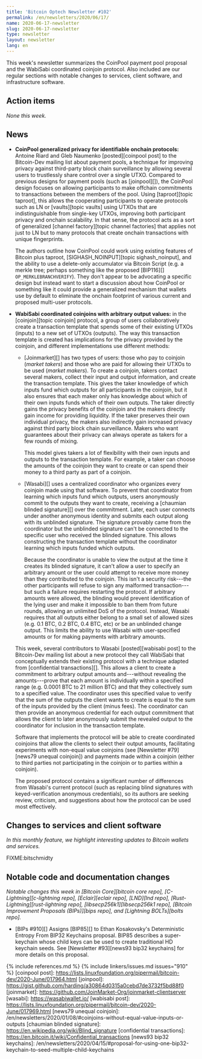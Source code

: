 ```yaml
---
title: 'Bitcoin Optech Newsletter #102'
permalink: /en/newsletters/2020/06/17/
name: 2020-06-17-newsletter
slug: 2020-06-17-newsletter
type: newsletter
layout: newsletter
lang: en
---
```

This week's newsletter summarizes the CoinPool payment pool proposal and
the WabiSabi coordinated coinjoin protocol.  Also included are our
regular sections with notable changes to services, client software, and
infrastructure software.

## Action items

*None this week.*

## News

- **CoinPool generalized privacy for identifiable onchain protocols:**
  Antoine Riard and Gleb Naumenko [posted][coinpool post] to the
  Bitcoin-Dev mailing list about payment pools, a technique for
  improving privacy against third-party block chain surveillance by
  allowing several users to trustlessly share control over a single
  UTXO.  Compared to previous designs for payment pools (such as
  [joinpool][]), the CoinPool design focuses on allowing participants to
  make offchain commitments to transactions between the members of the
  pool.  Using [taproot][topic taproot], this allows the cooperating
  participants to operate protocols such as LN or [vaults][topic vaults]
  using UTXOs that are indistinguishable from single-key UTXOs,
  improving both participant privacy and onchain scalability.  In that
  sense, the protocol acts as a sort of generalized [channel
  factory][topic channel factories] that applies not just to LN but to
  many protocols that create onchain transactions with unique
  fingerprints.

    The authors outline how CoinPool could work using existing features
    of Bitcoin plus taproot, [SIGHASH_NOINPUT][topic sighash_noinput], and the ability to use
    a delete-only accumulator via Bitcoin Script (e.g. a merkle tree;
    perhaps something like the proposed [BIP116][]
    `OP_MERKLEBRANCHVERIFY`).  They don't appear to be advocating a
    specific design but instead want to start a discussion about how
    CoinPool or something like it could provide a generalized mechanism
    that wallets use by default to eliminate the onchain footprint of
    various current and proposed multi-user protocols.

- **WabiSabi coordinated coinjoins with arbitrary output values:** in
  the [coinjoin][topic coinjoin] protocol, a group of users
  collaboratively create a transaction template that spends some of
  their existing UTXOs (inputs) to a new set of UTXOs (outputs).  The
  way this transaction template is created has implications for the
  privacy provided by the coinjoin, and different implementations
  use different methods:

    <!-- Taker creates tx template, see discussion between harding and
    waxwing: http://gnusha.org/joinmarket/2020-06-14.log -->

    - [Joinmarket][] has two types of users: those who pay to coinjoin
      (*market takers*) and those who are paid for allowing their UTXOs to
      be used (*market makers*).  To create a coinjoin, takers
      contact several makers, collect their input and output
      information, and create the transaction template.  This gives the
      taker knowledge of which inputs fund which outputs for all
      participants in the coinjoin, but it also ensures that each maker
      only has knowledge about which of their own inputs funds which of
      their own outputs.  The taker directly gains the privacy benefits of
      the coinjoin and the makers directly gain income for providing
      liquidity.  If the taker preserves their own individual privacy, the makers
      also indirectly gain increased privacy against third party block
      chain surveillance.  Makers who want guarantees about their privacy
      can always operate as takers for a few rounds of mixing.

        <!-- Quotes from joinmarket README.md:
          - "Ability to spend directly, or with coinjoin"
          - "Can specify exact amount of coinjoin (figures from 0.01 to 30.0 btc"
        -->

        This model gives takers a lot of flexibility with their own
        inputs and outputs to the transaction template.  For example, a
        taker can choose the amounts of the coinjoin they want to create
        or can spend their money to a third party as part of a coinjoin.

    - [Wasabi][] uses a centralized coordinator who organizes every
      coinjoin made using that software.  To prevent that coordinator
      from learning which inputs fund which outputs, users anonymously
      commit to the outputs they want to create, receiving a [chaumian
      blinded signature][] over the commitment.  Later, each user connects
      under another anonymous identity and submits each output along with
      its unblinded signature.  The signature provably came from the coordinator
      but the unblinded signature can't be connected to the specific
      user who received the blinded signature.  This allows constructing the
      transaction template without the coordinator learning which inputs
      funded which outputs.

        Because the coordinator is unable to view the output at the time
        it creates its blinded signature, it can't allow a user to
        specify an arbitrary amount or the user could attempt to receive
        more money than they contributed to the coinjoin.  This isn't a
        security risk---the other participants will refuse to sign any
        malformed transaction---but such a failure requires restarting
        the protocol.  If arbitrary amounts were allowed, the blinding
        would prevent identification of the lying user and make it
        impossible to ban them from future rounds, allowing an unlimited
        DoS of the protocol.  Instead, Wasabi requires that all outputs
        either belong to a small set of allowed sizes (e.g. 0.1 BTC, 0.2
        BTC, 0.4 BTC, etc) or be an unblinded change output.  This
        limits the ability to use Wasabi with user-specified amounts or
        for making payments with arbitrary amounts.

    This week, several contributors to Wasabi [posted][wabisabi post]
    to the Bitcoin-Dev mailing list about a new
    protocol they call WabiSabi that conceptually extends their existing protocol
    with a technique adapted from [confidential transactions][].  This allows a
    client to create a commitment to arbitrary output amounts and---without
    revealing the amounts---prove that each amount is individually
    within a specified range (e.g. 0.0001 BTC to 21 million BTC) and
    that they collectively sum to a specified value.  The coordinator
    uses this specified value to verify that the sum of the outputs the
    client wants to create is equal to the sum of the inputs provided by
    the client (minus fees).  The coordinator can then provide an
    anonymous credential for each output commitment that allows the
    client to later anonymously submit the revealed output to the
    coordinator for inclusion in the transaction template.

    Software that implements the protocol will be able to create
    coordinated coinjoins that
    allow the clients to select their output amounts, facilitating
    experiments with non-equal value coinjoins (see [Newsletter
    #79][news79 unequal coinjoin]) and payments made within a coinjoin
    (either to third parties not participating in the coinjoin or to
    parties within a coinjoin).

    The proposed protocol contains a significant number of differences
    from Wasabi's current protocol (such as replacing blind signatures
    with keyed-verification anonymous credentials), so its authors are
    seeking review, criticism, and suggestions about how the protocol
    can be used most effectively.

## Changes to services and client software

*In this monthly feature, we highlight interesting updates to Bitcoin
wallets and services.*

FIXME:bitschmidty

## Notable code and documentation changes

*Notable changes this week in [Bitcoin Core][bitcoin core repo],
[C-Lightning][c-lightning repo], [Eclair][eclair repo], [LND][lnd repo],
[Rust-Lightning][rust-lightning repo], [libsecp256k1][libsecp256k1 repo],
[Bitcoin Improvement Proposals (BIPs)][bips repo], and [Lightning
BOLTs][bolts repo].*

- [BIPs #910][] Assigns [BIP85][] to Ethan Kosakovsky's Deterministic Entropy From
  BIP32 Keychains proposal. BIP85 describes a super-keychain whose child keys
  can be used to create traditional HD keychain seeds. See [Newsletter #93][news93 bip32 keychains]
  for more details on this proposal.

{% include references.md %}
{% include linkers/issues.md issues="910" %}
[coinpool post]: https://lists.linuxfoundation.org/pipermail/bitcoin-dev/2020-June/017964.html
[joinpool]: https://gist.github.com/harding/a30864d0315a0cebd7de3732f5bd88f0
[joinmarket]: https://github.com/JoinMarket-Org/joinmarket-clientserver
[wasabi]: https://wasabiwallet.io/
[wabisabi post]: https://lists.linuxfoundation.org/pipermail/bitcoin-dev/2020-June/017969.html
[news79 unequal coinjoin]: /en/newsletters/2020/01/08/#coinjoins-without-equal-value-inputs-or-outputs
[chaumian blinded signature]: https://en.wikipedia.org/wiki/Blind_signature
[confidential transactions]: https://en.bitcoin.it/wiki/Confidential_transactions
[news93 bip32 keychains]: /en/newsletters/2020/04/15/#proposal-for-using-one-bip32-keychain-to-seed-multiple-child-keychains
